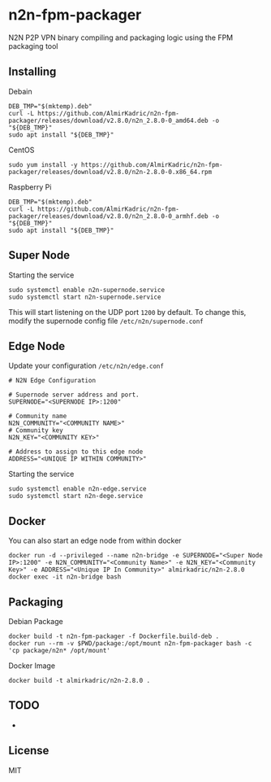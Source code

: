 n2n-fpm-packager
================
N2N P2P VPN binary compiling and packaging logic using the FPM packaging tool


Installing
----------
Debain
```
DEB_TMP="$(mktemp).deb"
curl -L https://github.com/AlmirKadric/n2n-fpm-packager/releases/download/v2.8.0/n2n_2.8.0-0_amd64.deb -o "${DEB_TMP}"
sudo apt install "${DEB_TMP}"
```

CentOS
```
sudo yum install -y https://github.com/AlmirKadric/n2n-fpm-packager/releases/download/v2.8.0/n2n-2.8.0-0.x86_64.rpm
```

Raspberry Pi
```
DEB_TMP="$(mktemp).deb"
curl -L https://github.com/AlmirKadric/n2n-fpm-packager/releases/download/v2.8.0/n2n_2.8.0-0_armhf.deb -o "${DEB_TMP}"
sudo apt install "${DEB_TMP}"
```


Super Node
----------
Starting the service
```
sudo systemctl enable n2n-supernode.service
sudo systemctl start n2n-supernode.service
```

This will start listening on the UDP port `1200` by default. To change this,
modify the supernode config file `/etc/n2n/supernode.conf`


Edge Node
---------
Update your configuration
`/etc/n2n/edge.conf`
```
# N2N Edge Configuration

# Supernode server address and port.
SUPERNODE="<SUPERNODE IP>:1200"

# Community name
N2N_COMMUNITY="<COMMUNITY NAME>"
# Community key
N2N_KEY="<COMMUNITY KEY>"

# Address to assign to this edge node
ADDRESS="<UNIQUE IP WITHIN COMMUNITY>"
```

Starting the service
```
sudo systemctl enable n2n-edge.service
sudo systemctl start n2n-dege.service
```


Docker
------
You can also start an edge node from within docker
```
docker run -d --privileged --name n2n-bridge -e SUPERNODE="<Super Node IP>:1200" -e N2N_COMMUNITY="<Community Name>" -e N2N_KEY="<Community Key>" -e ADDRESS="<Unique IP In Community>" almirkadric/n2n-2.8.0
docker exec -it n2n-bridge bash
```

Packaging
---------
Debian Package
```
docker build -t n2n-fpm-packager -f Dockerfile.build-deb .
docker run --rm -v $PWD/package:/opt/mount n2n-fpm-packager bash -c 'cp package/n2n* /opt/mount'
```

Docker Image
```
docker build -t almirkadric/n2n-2.8.0 .
```

TODO
----
 * 

License
-------
MIT